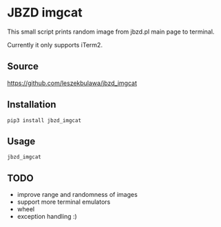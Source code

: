 # JBZD imgcat
This small script prints random image from jbzd.pl main page to terminal.

Currently it only supports iTerm2.  

## Source
https://github.com/leszekbulawa/jbzd_imgcat

## Installation
`pip3 install jbzd_imgcat`

## Usage
`jbzd_imgcat`

## TODO
- improve range and randomness of images
- support more terminal emulators
- wheel
- exception handling :)
